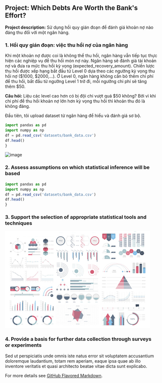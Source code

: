 ## Project: Which Debts Are Worth the Bank's Effort?

**Project description:** Sử dụng hồi quy gián đoạn để đánh giá khoản nợ nào đáng thu đối với một ngân hàng.

### 1. Hồi quy gián đoạn: việc thu hồi nợ của ngân hàng
Khi một khoản nợ được coi là không thể thu hồi, ngân hàng vẫn tiếp tục thực hiện các nghiệp vụ để thu hồi món nợ này. Ngân hàng sẽ đánh giá tài khoản nợ và đưa ra mức thu hồi kỳ vọng (expected_recovery_amount). Chiến lược thu hồi được xếp hạng bắt đầu từ Level 0 dựa theo các ngưỡng kỳ vọng thu hồi nợ ($1000, $2000,...). Ở Level 0, ngân hàng không cần bỏ thêm chi phí để thu hồi, bắt đầu từ ngưỡng Level 1 trở đi, mỗi ngưỡng chi phí sẽ tăng thêm $50.

**Câu hỏi:** Liệu các level cao hơn có bị đội chi vượt quá $50 không? Bởi vì khi chi phí để thu hồi khoản nợ lớn hơn kỳ vọng thu hồi thì khoản thu đó là không đáng.

Đầu tiên, tôi upload dataset từ ngân hàng để hiểu và đánh giá sơ bộ.

```javascript
import pandas as pd
import numpy as np
df = pd.read_csv('datasets/bank_data.csv') 
df.head()
}
```
![image](https://user-images.githubusercontent.com/118591981/203523919-6555282a-7814-428c-ac01-0745b4de8407.png)

### 2. Assess assumptions on which statistical inference will be based

```javascript
import pandas as pd
import numpy as np
df = pd.read_csv('datasets/bank_data.csv') 
df.head()
}
```

### 3. Support the selection of appropriate statistical tools and techniques

<img src="images/dummy_thumbnail.jpg?raw=true"/>

### 4. Provide a basis for further data collection through surveys or experiments

Sed ut perspiciatis unde omnis iste natus error sit voluptatem accusantium doloremque laudantium, totam rem aperiam, eaque ipsa quae ab illo inventore veritatis et quasi architecto beatae vitae dicta sunt explicabo. 

For more details see [GitHub Flavored Markdown](https://guides.github.com/features/mastering-markdown/).
